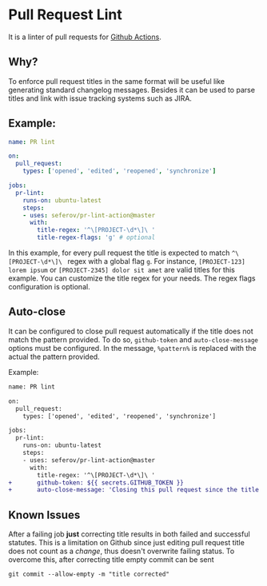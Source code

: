 # Pull Request Lint

It is a linter of pull requests for [Github Actions](https://github.com/features/actions).

## Why?

To enforce pull request titles in the same format will be useful like generating standard changelog messages.
Besides it can be used to parse titles and link with issue tracking systems such as JIRA.

## Example:

```yaml
name: PR lint

on:
  pull_request:
    types: ['opened', 'edited', 'reopened', 'synchronize']

jobs:
  pr-lint:
    runs-on: ubuntu-latest
    steps:
    - uses: seferov/pr-lint-action@master
      with:
        title-regex: '^\[PROJECT-\d*\]\ '
        title-regex-flags: 'g' # optional
```

In this example, for every pull request the title is expected to match `^\[PROJECT-\d*\]\ ` regex with a global flag `g`. For instance, `[PROJECT-123] lorem ipsum` or `[PROJECT-2345] dolor sit amet` are valid titles for this example. You can customize the title regex for your needs. The regex flags configuration is optional.

## Auto-close

It can be configured to close pull request automatically if the title does not match the pattern provided. To do so, `github-token` and `auto-close-message` options must be configured.
In the message, `%pattern%` is replaced with the actual the pattern provided.

Example:

```diff
name: PR lint

on:
  pull_request:
    types: ['opened', 'edited', 'reopened', 'synchronize']

jobs:
  pr-lint:
    runs-on: ubuntu-latest
    steps:
    - uses: seferov/pr-lint-action@master
      with:
        title-regex: '^\[PROJECT-\d*\]\ '
+       github-token: ${{ secrets.GITHUB_TOKEN }}
+       auto-close-message: 'Closing this pull request since the title does not match %pattern% pattern. Please fix the title and re-open the pull request.'
```

## Known Issues

After a failing job **just** correcting title results in both failed and successful statutes.
This is a limitation on Github since just editing pull request title does not count as a *change*, thus doesn't overwrite failing status.
To overcome this, after correcting title empty commit can be sent

`git commit --allow-empty -m "title corrected"`
